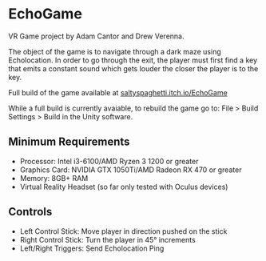 # EchoGame
VR Game project by Adam Cantor and Drew Verenna. 

The object of the game is to navigate through a dark maze using Echolocation. In order to go through the exit, the player must first find a key that emits a constant sound which gets louder the closer the player is to the key.

Full build of the game available at [saltyspaghetti.itch.io/EchoGame](saltyspaghetti.itch.io/EchoGame)

While a full build is currently avaiable, to rebuild the game go to: File > Build Settings > Build in the Unity software.

## Minimum Requirements
- Processor: Intel i3-6100/AMD Ryzen 3 1200 or greater
- Graphics Card: NVIDIA GTX 1050Ti/AMD Radeon RX 470 or greater
- Memory: 8GB+ RAM
- Virtual Reality Headset (so far only tested with Oculus devices)

## Controls
- Left Control Stick: Move player in direction pushed on the stick
- Right Control Stick: Turn the player in 45&deg; increments
- Left/Right Triggers: Send Echolocation Ping
